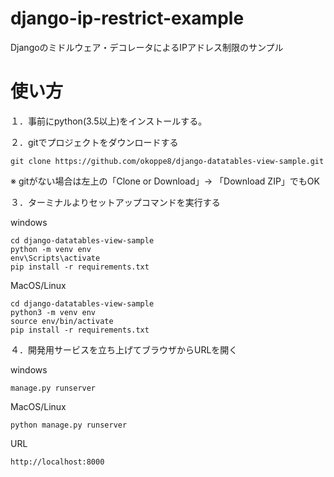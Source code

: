 # django-ip-restrict-example

Djangoのミドルウェア・デコレータによるIPアドレス制限のサンプル

# 使い方

１．事前にpython(3.5以上)をインストールする。

２．gitでプロジェクトをダウンロードする

```
git clone https://github.com/okoppe8/django-datatables-view-sample.git
```

※ gitがない場合は左上の「Clone or Download」→ 「Download ZIP」でもOK

３．ターミナルよりセットアップコマンドを実行する

windows

```
cd django-datatables-view-sample
python -m venv env
env\Scripts\activate
pip install -r requirements.txt
```

MacOS/Linux

```
cd django-datatables-view-sample
python3 -m venv env
source env/bin/activate
pip install -r requirements.txt
```

４．開発用サービスを立ち上げてブラウザからURLを開く

windows

```
manage.py runserver
```

MacOS/Linux

```
python manage.py runserver
```

URL

```
http://localhost:8000
```
